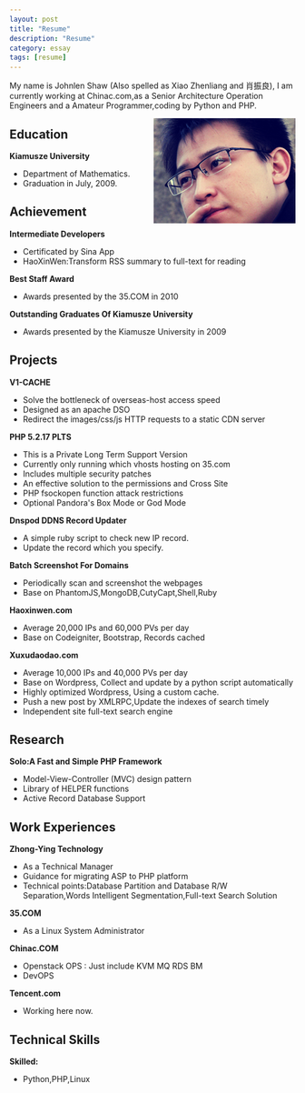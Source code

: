 ```yaml
---
layout: post
title: "Resume"
description: "Resume"
category: essay
tags: [resume]
---
```


My name is Johnlen Shaw (Also spelled as Xiao Zhenliang and 肖振良), I am currently working at Chinac.com,as a Senior Architecture Operation Engineers and a Amateur Programmer,coding by Python and PHP.

<img src="/assets/images/jsm.png" style="float:right">

## Education ##
**Kiamusze University**

* Department of Mathematics.
* Graduation in July, 2009.

## Achievement ##
**Intermediate Developers**

* Certificated by Sina App
* HaoXinWen:Transform RSS summary to full-text for reading

**Best Staff Award**

* Awards presented by the 35.COM in 2010

**Outstanding Graduates Of Kiamusze University**

* Awards presented by the Kiamusze University in 2009

## Projects ##
**V1-CACHE**

* Solve the bottleneck of overseas-host access speed
* Designed as an apache DSO 
* Redirect the images/css/js HTTP requests to a static CDN server

**PHP 5.2.17 PLTS**

* This is a Private Long Term Support Version
* Currently only running which vhosts hosting on 35.com
* Includes multiple security patches
* An effective solution to the permissions and Cross Site
* PHP fsockopen function attack restrictions
* Optional Pandora's Box Mode or God Mode

**Dnspod DDNS Record Updater**

* A simple ruby script to check new IP record.
* Update the record which you specify.

**Batch Screenshot For Domains**

* Periodically scan and screenshot the webpages
* Base on PhantomJS,MongoDB,CutyCapt,Shell,Ruby

**Haoxinwen.com**

* Average 20,000 IPs and 60,000 PVs per day
* Base on Codeigniter, Bootstrap, Records cached

**Xuxudaodao.com**

* Average 10,000 IPs and 40,000 PVs per day
* Base on Wordpress, Collect and update by a python script automatically
* Highly optimized Wordpress, Using a custom cache.
* Push a new post by XMLRPC,Update the indexes of search timely
* Independent site full-text search engine

## Research ##
**Solo:A Fast and Simple PHP Framework**

* Model-View-Controller (MVC) design pattern
* Library of HELPER functions
* Active Record Database Support

## Work Experiences ##
**Zhong-Ying Technology**

* As a Technical Manager
* Guidance for migrating ASP to PHP platform
* Technical points:Database Partition and Database R/W Separation,Words Intelligent Segmentation,Full-text Search Solution

**35.COM**

* As a Linux System Administrator

**Chinac.COM**

* Openstack OPS : Just include KVM MQ RDS BM
* DevOPS

**Tencent.com**

* Working here now.

## Technical Skills ##
**Skilled:**

* Python,PHP,Linux


